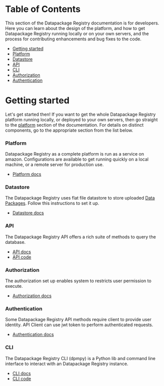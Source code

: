 # Table of Contents

This section of the Datapackage Registry documentation is for developers. Here you can learn about the design of the platform, and how to get Datapackage Registry running locally or on your own servers, and the process for contributing enhancements and bug fixes to the code.

- [Getting started](#getting-started)
- [Platform](platform/)
- [Datastore](datastore/)
- [API](api/)
- [CLI](cli/)
- [Authorization](authorization/)
- [Authentication](authentication/)

# Getting started

Let's get started then! If you want to get the whole Datapackage Registry platform running locally, or deployed to your own servers, then go straight to the [platform](platform/) section of the documentation. For details on distinct components, go to the appropriate section from the list below.

### Platform

Datapackage Registry as a complete platform is run as a service on amazon. Configurations are available to get running quickly on a local machine, or a remote server for production use.

- [Platform docs](platform/)

### Datastore

The Datapackage Registry uses flat file datastore to store uploaded [Data Packages](http://specs.frictionlessdata.io/). Follow this instructions to set it up.

- [Datastore docs](datastore/)

### API

The Datapackage Registry API offers a rich suite of methods to query the database.

- [API docs](api/)
- [API code](https://github.com/frictionlessdata/dpr-api)

### Authorization
The authorization set up enables system to restricts user permission to execute.

- [Authorization docs](authorization/)

### Authentication

Some Datapackage Registry API methods require client to provide user identity. API Client can use jwt token to perform authenticated requests.

- [Authentication docs](authentication/)

### CLI

The Datapackage Registry CLI (dpmpy) is a Python lib and command line interface to interact with an Datapackage Registry instance.

- [CLI docs](cli/)
- [CLI code](https://github.com/openspending/dpm-py)
